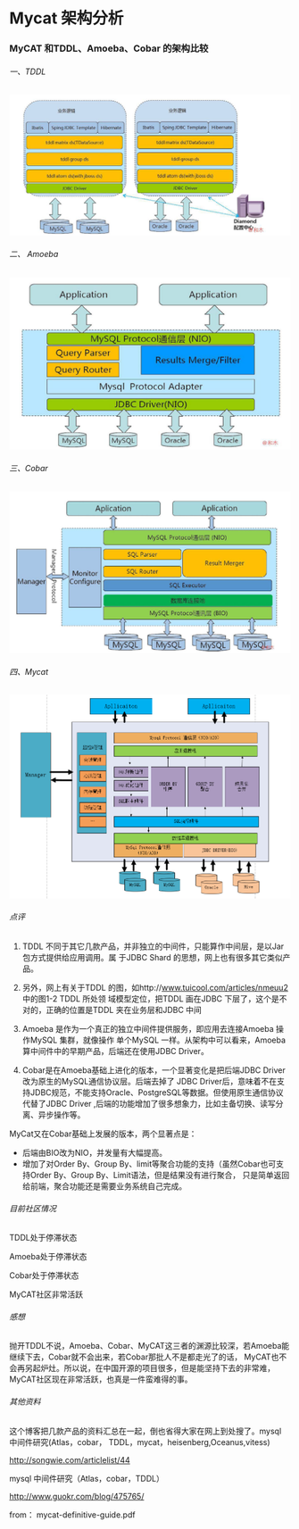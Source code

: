 # Mycat 架构分析
### MyCAT 和TDDL、Amoeba、Cobar 的架构比较
###### 一、TDDL
![image](https://github.com/bertcodes/ability/blob/master/mycat/image/mycat-architecture-1th.png)
###### 二、 Amoeba
![image](https://github.com/bertcodes/ability/blob/master/mycat/image/mycat-architecture-2th.png)
###### 三、Cobar
![image](https://github.com/bertcodes/ability/blob/master/mycat/image/mycat-architecture-3th.png)
###### 四、Mycat
![image](https://github.com/bertcodes/ability/blob/master/mycat/image/mycat-architecture-4th.png)
###### 点评
1. TDDL 不同于其它几款产品，并非独立的中间件，只能算作中间层，是以Jar 包方式提供给应用调用。属
于JDBC Shard 的思想，网上也有很多其它类似产品。

2. 另外，网上有关于TDDL 的图，如http://www.tuicool.com/articles/nmeuu2 中的图1-2 TDDL 所处领
域模型定位，把TDDL 画在JDBC 下层了，这个是不对的，正确的位置是TDDL 夹在业务层和JDBC 中间

3. Amoeba 是作为一个真正的独立中间件提供服务，即应用去连接Amoeba 操作MySQL 集群，就像操作
单个MySQL 一样。从架构中可以看来，Amoeba 算中间件中的早期产品，后端还在使用JDBC Driver。

4. Cobar是在Amoeba基础上进化的版本，一个显著变化是把后端JDBC Driver改为原生的MySQL通信协议层。后端去掉了
JDBC Driver后，意味着不在支持JDBC规范，不能支持Oracle、PostgreSQL等数据。但使用原生通信协议代替了JDBC Driver
,后端的功能增加了很多想象力，比如主备切换、读写分离、异步操作等。

  MyCat又在Cobar基础上发展的版本，两个显著点是：
  
  * 后端由BIO改为NIO，并发量有大幅提高。
  * 增加了对Order By、Group By、limit等聚合功能的支持（虽然Cobar也可支持Order By、Group By、Limit语法，但是结果没有进行聚合，
  只是简单返回给前端，聚合功能还是需要业务系统自己完成。
  ###### 目前社区情况
  TDDL处于停滞状态
  
  Amoeba处于停滞状态
  
  Cobar处于停滞状态
  
  MyCAT社区非常活跃
  
  ###### 感想
  抛开TDDL不说，Amoeba、Cobar、MyCAT这三者的渊源比较深，若Amoeba能继续下去，Cobar就不会出来，若Cobar那批人不是都走光了的话，
  MyCAT也不会再另起炉灶。所以说，在中国开源的项目很多，但是能坚持下去的非常难，MyCAT社区现在非常活跃，也真是一件蛮难得的事。
  ###### 其他资料
  这个博客把几款产品的资料汇总在一起，倒也省得大家在网上到处搜了。mysql 中间件研究(Atlas，cobar，
TDDL，mycat，heisenberg,Oceanus,vitess)

http://songwie.com/articlelist/44

mysql 中间件研究（Atlas，cobar，TDDL）

http://www.guokr.com/blog/475765/


from： mycat-definitive-guide.pdf
